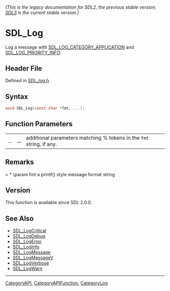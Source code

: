 ###### (This is the legacy documentation for SDL2, the previous stable version; [SDL3](https://wiki.libsdl.org/SDL3/) is the current stable version.)
# SDL_Log

Log a message with [SDL_LOG_CATEGORY_APPLICATION](SDL_LOG_CATEGORY_APPLICATION) and [SDL_LOG_PRIORITY_INFO](SDL_LOG_PRIORITY_INFO).

## Header File

Defined in [SDL_log.h](https://github.com/libsdl-org/SDL/blob/SDL2/include/SDL_log.h)

## Syntax

```c
void SDL_Log(const char *fmt, ...);
```

## Function Parameters

|     |         |                                                                      |
| --- | ------- | -------------------------------------------------------------------- |
| ... | **...** | additional parameters matching % tokens in the `fmt` string, if any. |

## Remarks

= * \param fmt a printf() style message format string

## Version

This function is available since SDL 2.0.0.

## See Also

- [SDL_LogCritical](SDL_LogCritical)
- [SDL_LogDebug](SDL_LogDebug)
- [SDL_LogError](SDL_LogError)
- [SDL_LogInfo](SDL_LogInfo)
- [SDL_LogMessage](SDL_LogMessage)
- [SDL_LogMessageV](SDL_LogMessageV)
- [SDL_LogVerbose](SDL_LogVerbose)
- [SDL_LogWarn](SDL_LogWarn)

----
[CategoryAPI](CategoryAPI), [CategoryAPIFunction](CategoryAPIFunction), [CategoryLog](CategoryLog)


